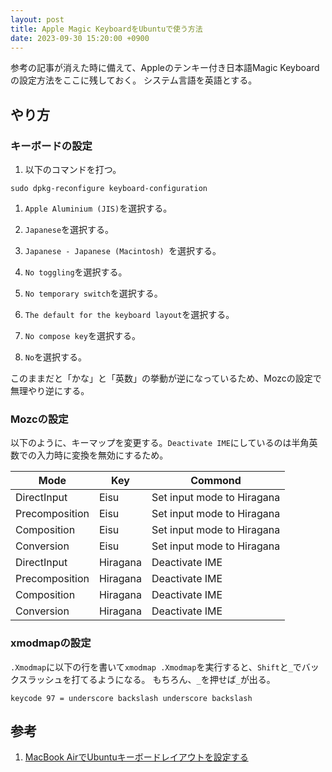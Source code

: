 ```yaml
---
layout: post
title: Apple Magic KeyboardをUbuntuで使う方法
date: 2023-09-30 15:20:00 +0900
---
```

参考の記事が消えた時に備えて、Appleのテンキー付き日本語Magic Keyboardの設定方法をここに残しておく。
システム言語を英語とする。

## やり方
### キーボードの設定
1. 以下のコマンドを打つ。
```
sudo dpkg-reconfigure keyboard-configuration
```

1. `Apple Aluminium (JIS)`を選択する。

1. `Japanese`を選択する。

1. `Japanese - Japanese (Macintosh) `を選択する。

1. `No toggling`を選択する。

1. `No temporary switch`を選択する。

1. `The default for the keyboard layout`を選択する。

1. `No compose key`を選択する。

1. `No`を選択する。

このままだと「かな」と「英数」の挙動が逆になっているため、Mozcの設定で無理やり逆にする。

### Mozcの設定
以下のように、キーマップを変更する。`Deactivate IME`にしているのは半角英数での入力時に変換を無効にするため。

<table>
  <thead>
    <tr>
      <th>
        Mode
      </th>
      <th>
        Key
      </th>
      <th>
        Commond
      </th>
    </tr>
  </thead>
  <tbody>
    <tr>
      <td>DirectInput</td>
      <td>Eisu</td>
      <td>Set input mode to Hiragana</td>
    </tr>
    <tr>
      <td>Precomposition</td>
      <td>Eisu</td>
      <td>Set input mode to Hiragana</td>
    </tr>
    <tr>
      <td>Composition</td>
      <td>Eisu</td>
      <td>Set input mode to Hiragana</td>
    </tr>
    <tr>
      <td>Conversion</td>
      <td>Eisu</td>
      <td>Set input mode to Hiragana</td>
    </tr>
    <tr>
      <td>DirectInput</td>
      <td>Hiragana</td>
      <td>Deactivate IME</td>
    </tr>
    <tr>
      <td>Precomposition</td>
      <td>Hiragana</td>
      <td>Deactivate IME</td>
    </tr>
    <tr>
      <td>Composition</td>
      <td>Hiragana</td>
      <td>Deactivate IME</td>
    </tr>
    <tr>
      <td>Conversion</td>
      <td>Hiragana</td>
      <td>Deactivate IME</td>
    </tr>
  </tbody>
</table>

### xmodmapの設定
`.Xmodmap`に以下の行を書いて`xmodmap .Xmodmap`を実行すると、`Shift`と`_`でバックスラッシュを打てるようになる。
もちろん、`_`を押せば`_`が出る。
```
keycode 97 = underscore backslash underscore backslash
```

## 参考
1. [MacBook AirでUbuntuキーボードレイアウトを設定する](https://takacity.blog.fc2.com/blog-entry-252.html)